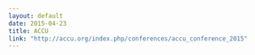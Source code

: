 ```yaml
---
layout: default
date: 2015-04-23
title: ACCU
link: "http://accu.org/index.php/conferences/accu_conference_2015"
---
```

